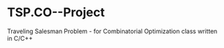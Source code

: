 TSP.CO--Project
===============

Traveling Salesman Problem - for Combinatorial Optimization class written in C/C++